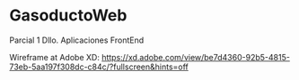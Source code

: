 # GasoductoWeb
Parcial 1 Dllo. Aplicaciones FrontEnd

Wireframe at Adobe XD: https://xd.adobe.com/view/be7d4360-92b5-4815-73eb-5aa197f308dc-c84c/?fullscreen&hints=off
